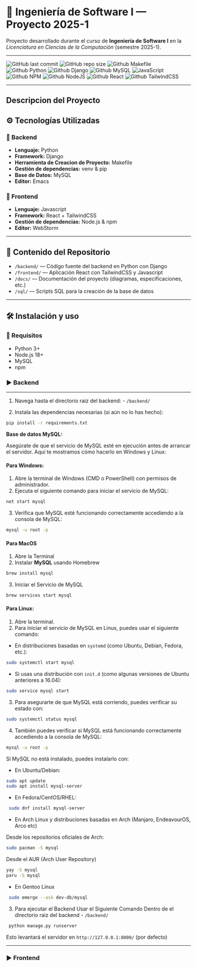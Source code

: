 # 🚀 Ingeniería de Software I — Proyecto 2025-1

Proyecto desarrollado durante el curso de **Ingeniería de Software I** en la *Licenciatura en Ciencias de la Computación* (semestre 2025-1).  

---

![GitHub last commit](https://img.shields.io/github/last-commit/ComputerChemistry/Ing-Software-Proyecto-2025-1?style=for-the-badge&color=b4befe) 
![GitHub repo size](https://img.shields.io/github/repo-size/ComputerChemistry/Ing-Software-Proyecto-2025-1?style=for-the-badge&color=cba6f7) 
![Github Makefile](https://img.shields.io/badge/Build-Makefile-89b4fa?style=for-the-badge&logo=gnu&logoColor=white) 
![Github Python](https://img.shields.io/badge/python-3670A0?style=for-the-badge&logo=python&logoColor=ffdd54)
![Github Django](https://img.shields.io/badge/django-%23092E20.svg?style=for-the-badge&logo=django&logoColor=white)
![Github MySQL](https://img.shields.io/badge/mysql-4479A1.svg?style=for-the-badge&logo=mysql&logoColor=white)
![JavaScript](https://img.shields.io/badge/javascript-%23323330.svg?style=for-the-badge&logo=javascript&logoColor=%23F7DF1E)
![Github NPM](https://img.shields.io/badge/NPM-%23CB3837.svg?style=for-the-badge&logo=npm&logoColor=white)
![Github NodeJS](https://img.shields.io/badge/node.js-6DA55F?style=for-the-badge&logo=node.js&logoColor=white)
![Github React](https://img.shields.io/badge/react-%2320232a.svg?style=for-the-badge&logo=react&logoColor=%2361DAFB)
![Github TailwindCSS](https://img.shields.io/badge/tailwindcss-%2338B2AC.svg?style=for-the-badge&logo=tailwind-css&logoColor=white)

---

## Descripcion del Proyecto





## ⚙️ Tecnologías Utilizadas

### 🔧 Backend
- **Lenguaje:** Python  
- **Framework:** Django
- **Herramienta de Creacion de Proyecto:** Makefile
- **Gestión de dependencias:** venv & pip  
- **Base de Datos:** MySQL  
- **Editor:** Emacs  

### 🎨 Frontend
- **Lenguaje:** Javascript  
- **Framework:** React + TailwindCSS  
- **Gestión de dependencias:** Node.js & npm  
- **Editor:** WebStorm  

---

## 📁 Contenido del Repositorio

- `/backend/` — Código fuente del backend en Python con Django  
- `/frontend/` — Aplicación React con TailwindCSS y Javascript  
- `/docs/` — Documentación del proyecto (diagramas, especificaciones, etc.)  
- `/sql/` — Scripts SQL para la creación de la base de datos  

---

## 🛠️ Instalación y uso

### 🚀 Requisitos
- Python 3+
- Node.js 18+
- MySQL
- npm

### ▶️ Backend
---

1. Navega hasta el directorio raiz del backend: - `/backend/` 

2. Instala las dependencias necesarias (si aún no lo has hecho):

```bash
pip install -r requirements.txt
```

**Base de datos MySQL:**

   Asegúrate de que el servicio de MySQL esté en ejecución antes de arrancar el servidor. Aquí te mostramos cómo hacerlo en Windows y Linux:

#### **Para Windows:**

1. Abre la terminal de Windows (CMD o PowerShell) con permisos de administrador.
2. Ejecuta el siguiente comando para iniciar el servicio de MySQL:

```bash
net start mysql
```

3. Verifica que MySQL esté funcionando correctamente accediendo a la consola de MySQL:

```bash
mysql -u root -p
```
	  
#### **Para MacOS** 
1. Abre la Terminal 
2. Instalar **MySQL** usando Homebrew
```bash 
brew install mysql
```
3. Iniciar el Servicio de MySQL 
	
```bash
brew services start mysql
```
	
   
#### **Para Linux:**

1. Abre la terminal.
2. Para iniciar el servicio de MySQL en Linux, puedes usar el siguiente comando:

- En distribuciones basadas en `systemd` (como Ubuntu, Debian, Fedora, etc.):

```bash
sudo systemctl start mysql
```
- Si usas una distribución con `init.d` (como algunas versiones de Ubuntu anteriores a 16.04):

```bash
sudo service mysql start
```

3. Para asegurarte de que MySQL está corriendo, puedes verificar su estado con:

```bash
sudo systemctl status mysql
```

4. También puedes verificar si MySQL está funcionando correctamente accediendo a la consola de MySQL:

```bash
mysql -u root -p
```

Si MySQL no está instalado, puedes instalarlo con:

 - En Ubuntu/Debian:

 ```bash
 sudo apt update
 sudo apt install mysql-server
 ```

- En Fedora/CentOS/RHEL:
```bash
 sudo dnf install mysql-server
```
- En Arch Linux y distribuciones basadas en Arch (Manjaro,
   EndeavourOS, Arco etc)
  
Desde los repositorios oficiales de Arch:
   
```bash
sudo pacman -S mysql 
```
Desde el AUR (Arch User Repository)
  
 ```bash 
 yay -S mysql 
 paru -S mysql 
 ``` 
 - En Gentoo Linux 
```bash
 sudo emerge --ask dev-db/mysql
 ```
3. Para ejecutar el Backend Usar el Siguiente Comando Dentro de el
directorio raiz del backend - `/backend/`

```bash
 python manage.py runserver
```
Esto levantará el servidor en `http://127.0.0.1:8000/` (por defecto)

---

### ▶️ Frontend


